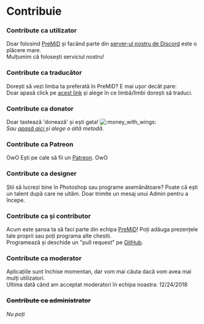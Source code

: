 # Contribuie

### Contribute ca utilizator

Doar folosind [PreMiD](https://premid.app/) și facând parte din [server-ul nostru de Discord](https://discord.gg/WvfVZ8T) este o plăcere mare.  
Mulțumim că folosești serviciul nostru!

### Contribute ca traducător

Dorești să vezi limba ta preferată în PreMiD? E mai ușor decât pare:   
Doar apasă click pe [acest link](https://www.transifex.com/PreMiD/public/) și alege în ce limbă/limbi dorești să traduci.

### Contribute ca donator

Doar tastează 'donează' și ești gata!  ![:money\_with\_wings:](https://camo.githubusercontent.com/8c82232d72bdb736fd395fab7b9bf6d01b4a3cca/68747470733a2f2f6769746875622e6769746875626173736574732e636f6d2f696d616765732f69636f6e732f656d6f6a692f756e69636f64652f31663462382e706e67)  
_Sau_ [_apasă aici_ ](https://github.com/PreMiD/PreMiD)_și alege o altă metodă._

### Contribute ca Patreon

OwO Ești pe cale să fii un [Patreon](https://www.patreon.com/Timeraa). OwO

### Contribute ca designer

Știi să lucrezi bine în Photoshop sau programe asemănătoare? Poate că ești un talent după care ne uităm. Doar trimite un mesaj unui Admin pentru a începe.

### Contribute ca și contributor

Acum este șansa ta să faci parte din echipa [PreMiD](https://premid.app/)! Poți adăuga prezențele tale proprii sau poți programa alte chestii.  
Programează și deschide un "pull request" pe [GitHub](https://github.com/PreMiD/PreMiD).

### Contribute ca moderator

Aplicațiile sunt închise momentan, dar vom mai căuta dacă vom avea mai mulți utilizatori.  
Ultima dată când am acceptat moderatori în echipa noastra: 12/24/2018

### ~~Contribute ca administrator~~

_Nu poți_

